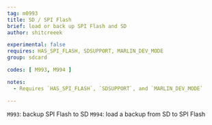 ```yaml
---
tag: m0993
title: SD / SPI Flash
brief: load or back up SPI Flash and SD
author: shitcreeek

experimental: false
requires: HAS_SPI_FLASH, SDSUPPORT, MARLIN_DEV_MODE
group: sdcard

codes: [ M993, M994 ]

notes:
  - Requires `HAS_SPI_FLASH`, `SDSUPPORT`, and `MARLIN_DEV_MODE`

---
```

`M993`: backup SPI Flash to SD
`M994`: load a backup from SD to SPI Flash
